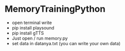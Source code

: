 # MemoryTrainingPython
- open terminal write 
- pip install playsound
- pip install gTTS
- Just open / run memory.py
- set data in datanya.txt (you can write your own data)
